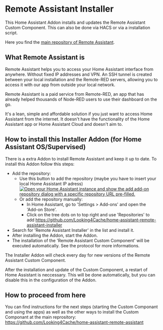 # Remote Assistant Installer

This Home Assistant Addon installs and updates the Remote Assistant Custom Component. This can also be done via HACS or via a installation script.

Here you find the [main repository of Remote Assistant](https://github.com/Looking4Cache/home-assistant-remote-assistant).

## What Remote Assistant is

Remote Assistant helps you to access your Home Assistant interface from anywhere. Without fixed IP addresses and VPN. An SSH tunnel is created between your local installation and the Remote-RED servers, allowing you to access it with our app from outside your local network.

Remote Assistant is a paid service from Remote-RED, an app that has already helped thousands of Node-RED users to use their dashboard on the go.

It's a lean, simple and affordable solution if you just want to access Home Assistant from the internet. It doesn't have the functionality of the Home Assistant app or Home Assistant Cloud and doesn't aim to.

## How to install this Installer Addon (for Home Assistant OS/Supervised)

There is a extra Addon to install Remote Assistant and keep it up to date. To install this Addon follow this steps:
- Add the repository:
  - Use this button to add the repository (maybe you have to insert your local Home Assistant IP adress)
[![Open your Home Assistant instance and show the add add-on repository dialog with a specific repository URL pre-filled.](https://my.home-assistant.io/badges/supervisor_add_addon_repository.svg)](https://my.home-assistant.io/redirect/supervisor_add_addon_repository/?repository_url=https%3A%2F%2Fgithub.com%2FLooking4Cache%2Fhome-assistant-remote-assistant-installer)
  - Or add the repository manually:
    - In Home Assistant, go to 'Settings > Add-ons' and open the 'Add-on Store'.
    - Click on the tree dots on to top right and use 'Repositories' to add https://github.com/Looking4Cache/home-assistant-remote-assistant-installer
- Search for 'Remote Assistant Installer' in the list and install it.
- After installing the Addon, start the Addon.
- The installation of the 'Remote Assistant Custom Component' will be executed automatically. See the protocol for more informations.

The Installer Addon will check every day for new versions of the Remote Assistant Custom Component.

After the installation and update of the Custom Component, a restart of Home Assistant is neccessary. This will be done automatically, but you can disable this in the configuration of the Addon.

## How to proceed from here

You can find instructions for the next steps (starting the Custom Componant and using the apps) as well as the other ways to install the Custom Componant at the main reprository: https://github.com/Looking4Cache/home-assistant-remote-assistant